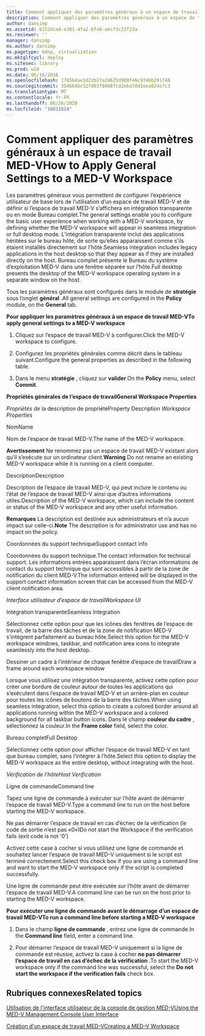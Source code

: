 ```yaml
---
title: Comment appliquer des paramètres généraux à un espace de travail MED-V
description: Comment appliquer des paramètres généraux à un espace de travail MED-V
author: dansimp
ms.assetid: 6152dced-e301-4fa2-bfa0-aecf3c23f23a
ms.reviewer: ''
manager: dansimp
ms.author: dansimp
ms.pagetype: mdop, virtualization
ms.mktglfcycl: deploy
ms.sitesec: library
ms.prod: w10
ms.date: 06/16/2016
ms.openlocfilehash: 176564ae1d22b27a24625d988f46c9746b291748
ms.sourcegitcommit: 354664bc527d93f80687cd2eba70d1eea024c7c3
ms.translationtype: MT
ms.contentlocale: fr-FR
ms.lasthandoff: 06/26/2020
ms.locfileid: "10811814"
---
```

# <span data-ttu-id="b828e-103">Comment appliquer des paramètres généraux à un espace de travail MED-V</span><span class="sxs-lookup"><span data-stu-id="b828e-103">How to Apply General Settings to a MED-V Workspace</span></span>


<span data-ttu-id="b828e-104">Les paramètres généraux vous permettent de configurer l’expérience utilisateur de base lors de l’utilisation d’un espace de travail MED-V et de définir si l’espace de travail MED-V s’affichera en intégration transparente ou en mode Bureau complet.</span><span class="sxs-lookup"><span data-stu-id="b828e-104">The general settings enable you to configure the basic user experience when working with a MED-V workspace, by defining whether the MED-V workspace will appear in seamless integration or full desktop mode.</span></span> <span data-ttu-id="b828e-105">L’intégration transparente inclut des applications héritées sur le bureau hôte, de sorte qu’elles apparaissent comme s’ils étaient installés directement sur l’hôte.</span><span class="sxs-lookup"><span data-stu-id="b828e-105">Seamless integration includes legacy applications in the host desktop so that they appear as if they are installed directly on the host.</span></span> <span data-ttu-id="b828e-106">Bureau complet présente le Bureau du système d’exploitation MED-V dans une fenêtre séparée sur l’hôte.</span><span class="sxs-lookup"><span data-stu-id="b828e-106">Full desktop presents the desktop of the MED-V workspace operating system in a separate window on the host.</span></span>

<span data-ttu-id="b828e-107">Tous les paramètres généraux sont configurés dans le module de **stratégie** sous l’onglet **général** .</span><span class="sxs-lookup"><span data-stu-id="b828e-107">All general settings are configured in the **Policy** module, on the **General** tab.</span></span>

**<span data-ttu-id="b828e-108">Pour appliquer les paramètres généraux à un espace de travail MED-V</span><span class="sxs-lookup"><span data-stu-id="b828e-108">To apply general settings to a MED-V workspace</span></span>**

1.  <span data-ttu-id="b828e-109">Cliquez sur l’espace de travail MED-V à configurer.</span><span class="sxs-lookup"><span data-stu-id="b828e-109">Click the MED-V workspace to configure.</span></span>

2.  <span data-ttu-id="b828e-110">Configurez les propriétés générales comme décrit dans le tableau suivant.</span><span class="sxs-lookup"><span data-stu-id="b828e-110">Configure the general properties as described in the following table.</span></span>

3.  <span data-ttu-id="b828e-111">Dans le menu **stratégie** , cliquez sur **valider**.</span><span class="sxs-lookup"><span data-stu-id="b828e-111">On the **Policy** menu, select **Commit**.</span></span>

**<span data-ttu-id="b828e-112">Propriétés générales de l’espace de travail</span><span class="sxs-lookup"><span data-stu-id="b828e-112">General Workspace Properties</span></span>**

<span data-ttu-id="b828e-113">*Propriétés de* la description de propriété</span><span class="sxs-lookup"><span data-stu-id="b828e-113">Property Description *Workspace Properties*</span></span>

<span data-ttu-id="b828e-114">Nom</span><span class="sxs-lookup"><span data-stu-id="b828e-114">Name</span></span>

<span data-ttu-id="b828e-115">Nom de l’espace de travail MED-V.</span><span class="sxs-lookup"><span data-stu-id="b828e-115">The name of the MED-V workspace.</span></span>

<span data-ttu-id="b828e-116">**Avertissement**  Ne renommez pas un espace de travail MED-V existant alors qu’il s’exécute sur un ordinateur client.</span><span class="sxs-lookup"><span data-stu-id="b828e-116">**Warning** Do not rename an existing MED-V workspace while it is running on a client computer.</span></span>

 

<span data-ttu-id="b828e-117">Description</span><span class="sxs-lookup"><span data-stu-id="b828e-117">Description</span></span>

<span data-ttu-id="b828e-118">Description de l’espace de travail MED-V, qui peut inclure le contenu ou l’état de l’espace de travail MED-V ainsi que d’autres informations utiles.</span><span class="sxs-lookup"><span data-stu-id="b828e-118">Description of the MED-V workspace, which can include the content or status of the MED-V workspace and any other useful information.</span></span>

<span data-ttu-id="b828e-119">**Remarques**  La description est destinée aux administrateurs et n’a aucun impact sur celle-ci.</span><span class="sxs-lookup"><span data-stu-id="b828e-119">**Note** The description is for administrator use and has no impact on the policy.</span></span>

 

<span data-ttu-id="b828e-120">Coordonnées du support technique</span><span class="sxs-lookup"><span data-stu-id="b828e-120">Support contact info</span></span>

<span data-ttu-id="b828e-121">Coordonnées du support technique.</span><span class="sxs-lookup"><span data-stu-id="b828e-121">The contact information for technical support.</span></span> <span data-ttu-id="b828e-122">Les informations entrées apparaissent dans l’écran informations de contact du support technique qui sont accessibles à partir de la zone de notification du client MED-V.</span><span class="sxs-lookup"><span data-stu-id="b828e-122">The information entered will be displayed in the support contact information screen that can be accessed from the MED-V client notification area.</span></span>

*<span data-ttu-id="b828e-123">Interface utilisateur d’espace de travail</span><span class="sxs-lookup"><span data-stu-id="b828e-123">Workspace UI</span></span>*

<span data-ttu-id="b828e-124">Intégration transparente</span><span class="sxs-lookup"><span data-stu-id="b828e-124">Seamless Integration</span></span>

<span data-ttu-id="b828e-125">Sélectionnez cette option pour que les icônes des fenêtres de l’espace de travail, de la barre des tâches et de la zone de notification MED-V s’intègrent parfaitement au bureau hôte.</span><span class="sxs-lookup"><span data-stu-id="b828e-125">Select this option for the MED-V workspace windows, taskbar, and notification area icons to integrate seamlessly into the host desktop.</span></span>

<span data-ttu-id="b828e-126">Dessiner un cadre à l’intérieur de chaque fenêtre d’espace de travail</span><span class="sxs-lookup"><span data-stu-id="b828e-126">Draw a frame around each workspace window</span></span>

<span data-ttu-id="b828e-127">Lorsque vous utilisez une intégration transparente, activez cette option pour créer une bordure de couleur autour de toutes les applications qui s’exécutent dans l’espace de travail MED-V et un arrière-plan en couleur pour toutes les icônes de boutons de la barre des tâches.</span><span class="sxs-lookup"><span data-stu-id="b828e-127">When using seamless integration, select this option to create a colored border around all applications running within the MED-V workspace and a colored background for all taskbar button icons.</span></span> <span data-ttu-id="b828e-128">Dans le champ **couleur du cadre** , sélectionnez la couleur.</span><span class="sxs-lookup"><span data-stu-id="b828e-128">In the **Frame color** field, select the color.</span></span>

<span data-ttu-id="b828e-129">Bureau complet</span><span class="sxs-lookup"><span data-stu-id="b828e-129">Full Desktop</span></span>

<span data-ttu-id="b828e-130">Sélectionnez cette option pour afficher l’espace de travail MED-V en tant que bureau complet, sans l’intégrer à l’hôte.</span><span class="sxs-lookup"><span data-stu-id="b828e-130">Select this option to display the MED-V workspace as the entire desktop, without integrating with the host.</span></span>

*<span data-ttu-id="b828e-131">Vérification de l’hôte</span><span class="sxs-lookup"><span data-stu-id="b828e-131">Host Verification</span></span>*

<span data-ttu-id="b828e-132">Ligne de commande</span><span class="sxs-lookup"><span data-stu-id="b828e-132">Command line</span></span>

<span data-ttu-id="b828e-133">Tapez une ligne de commande à exécuter sur l’hôte avant de démarrer l’espace de travail MED-V.</span><span class="sxs-lookup"><span data-stu-id="b828e-133">Type a command line to run on the host before starting the MED-V workspace.</span></span>

<span data-ttu-id="b828e-134">Ne pas démarrer l’espace de travail en cas d’échec de la vérification (le code de sortie n’est pas «0»)</span><span class="sxs-lookup"><span data-stu-id="b828e-134">Do not start the Workspace if the verification fails (exit code is not '0')</span></span>

<span data-ttu-id="b828e-135">Activez cette case à cocher si vous utilisez une ligne de commande et souhaitez lancer l’espace de travail MED-V uniquement si le script est terminé correctement.</span><span class="sxs-lookup"><span data-stu-id="b828e-135">Select this check box if you are using a command line and want to start the MED-V workspace only if the script is completed successfully.</span></span>

 

<span data-ttu-id="b828e-136">Une ligne de commande peut être exécutée sur l’hôte avant de démarrer l’espace de travail MED-V.</span><span class="sxs-lookup"><span data-stu-id="b828e-136">A command line can be run on the host prior to starting the MED-V workspace.</span></span>

**<span data-ttu-id="b828e-137">Pour exécuter une ligne de commande avant le démarrage d’un espace de travail MED-V</span><span class="sxs-lookup"><span data-stu-id="b828e-137">To run a command line before starting a MED-V workspace</span></span>**

1.  <span data-ttu-id="b828e-138">Dans le champ **ligne de commande** , entrez une ligne de commande.</span><span class="sxs-lookup"><span data-stu-id="b828e-138">In the **Command line** field, enter a command line.</span></span>

2.  <span data-ttu-id="b828e-139">Pour démarrer l’espace de travail MED-V uniquement si la ligne de commande est réussie, activez la case à cocher **ne pas démarrer l’espace de travail en cas d’échec de la vérification** .</span><span class="sxs-lookup"><span data-stu-id="b828e-139">To start the MED-V workspace only if the command line was successful, select the **Do not start the workspace if the verification fails** check box.</span></span>

## <span data-ttu-id="b828e-140">Rubriques connexes</span><span class="sxs-lookup"><span data-stu-id="b828e-140">Related topics</span></span>


[<span data-ttu-id="b828e-141">Utilisation de l'interface utilisateur de la console de gestion MED-V</span><span class="sxs-lookup"><span data-stu-id="b828e-141">Using the MED-V Management Console User Interface</span></span>](using-the-med-v-management-console-user-interface.md)

[<span data-ttu-id="b828e-142">Création d'un espace de travail MED-V</span><span class="sxs-lookup"><span data-stu-id="b828e-142">Creating a MED-V Workspace</span></span>](creating-a-med-v-workspacemedv-10-sp1.md)

 

 





